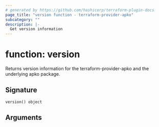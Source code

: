 ```yaml
---
# generated by https://github.com/hashicorp/terraform-plugin-docs
page_title: "version function - terraform-provider-apko"
subcategory: ""
description: |-
  Get version information
---
```


# function: version

Returns version information for the terraform-provider-apko and the underlying apko package.



## Signature

<!-- signature generated by tfplugindocs -->
```text
version() object
```

## Arguments

<!-- arguments generated by tfplugindocs -->

